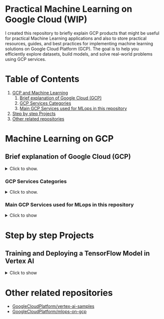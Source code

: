 # Practical Machine Learning on Google Cloud (WIP)

I created this repository to briefly explain GCP products that might be useful for practical Machine Learning applications and also to store practical resources, guides, and best practices for implementing machine learning solutions on Google Cloud Platform (GCP). The goal is to help you efficiently explore datasets, build models, and solve real-world problems using GCP services.


# Table of Contents
1. [GCP and Machine Learning](#Brief-explanation-of-Google-Cloud-(GCP))
    1. [Brief explanation of Google Cloud (GCP)](#Brief-explanation-of-Google-Cloud-(GCP))
    2. [GCP Services Categories](#GCP-Services-Categories)
    3. [Main GCP Services used for MLops in this repository ](#Main-GCP-Services-used-for-MLops-in-this-repository )
2. [Step by step Projects](#Step-by-step-Projects)
3. [Other related repositories](#Other-related-repositories)

# Machine Learning on GCP
## Brief explanation of Google Cloud (GCP)
<details>
  <summary>Click to show.</summary>
Google Cloud Platform (GCP) is a provider of computing resources for developing, deploying, and operating applications on the web. It offers a wide range of services, such as computing power, storage, and networking, which can be accessed on-demand and self-service via a user interface or APIs.
</details>

### GCP Services Categories
<details>
  <summary>Click to show.</summary>

* __Compute__: These services provide scalable, high-performance virtual machines that run in Google's data centers.

* __Storage__: Services for storing and managing data in various formats.

* __Networking__: These services facilitate network management, load balancing, and connectivity between GCP resources.

* __Identity and Security__: This category focuses on managing access and securing GCP resources.
* __Management__: Services that help with monitoring, logging, diagnostics, and deployment of GCP resources.

* __Big Data__: Services for processing, analyzing, and visualizing large datasets.

* __Machine Learning and AI__: Services for building, training, and deploying machine learning models and AI applications.

* __Internet of Things (IoT)__: Services for connecting, processing, and managing IoT devices and data.
</details>

### Main GCP Services used for MLops in this repository 
<details>
  <summary>Click to show</summary>
</details>

# Step by step Projects
## Training and Deploying a TensorFlow Model in Vertex AI
<details>
  <summary>Click to show</summary>
</details>

# Other related repositories
* [GoogleCloudPlatform/vertex-ai-samples](https://github.com/GoogleCloudPlatform/vertex-ai-samples)
* [GoogleCloudPlatform/mlops-on-gcp](https://github.com/GoogleCloudPlatform/mlops-on-gcp)